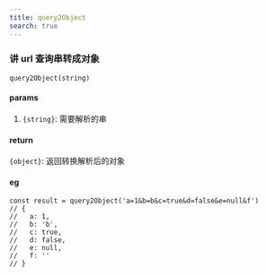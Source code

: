 ```yaml
---
title: query2Object
search: true
---
```


### 讲 url 查询串转成对象

`query2Object(string)`

#### params

1. `{string}`: 需要解析的串

#### return

`{object}`: 返回转换解析后的对象

#### eg

```JS
const result = query2Object('a=1&b=b&c=true&d=false&e=null&f')
// {
//   a: 1,
//   b: 'b',
//   c: true,
//   d: false,
//   e: null,
//   f: ''
// }
```

